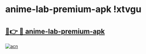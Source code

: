 # anime-lab-premium-apk !xtvgu

# <h2><a href="https://ao4gmf.esa.edu.pl?title=anime-lab-premium-apk&ref=xtvgu">🔗👉 🔴 anime-lab-premium-apk</a></h2>

[![acn](https://github.com/user-attachments/assets/0f9c940e-d8b0-45ae-aac7-cd30a18b3e1c)](https://ao4gmf.esa.edu.pl?title=anime-lab-premium-apk&ref=xtvgu)

